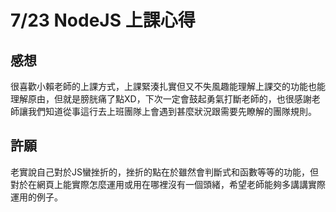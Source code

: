 # 7/23 NodeJS 上課心得

## 感想

很喜歡小賴老師的上課方式，上課緊湊扎實但又不失風趣能理解上課交的功能也能理解原由，但就是膀胱痛了點XD，下次一定會鼓起勇氣打斷老師的，也很感謝老師讓我們知道從事這行去上班團隊上會遇到甚麼狀況跟需要先瞭解的團隊規則。
    
## 許願

老實說自己對於JS蠻挫折的，挫折的點在於雖然會判斷式和函數等等的功能，但對於在網頁上能實際怎麼運用或用在哪裡沒有一個頭緒，希望老師能夠多講講實際運用的例子。


